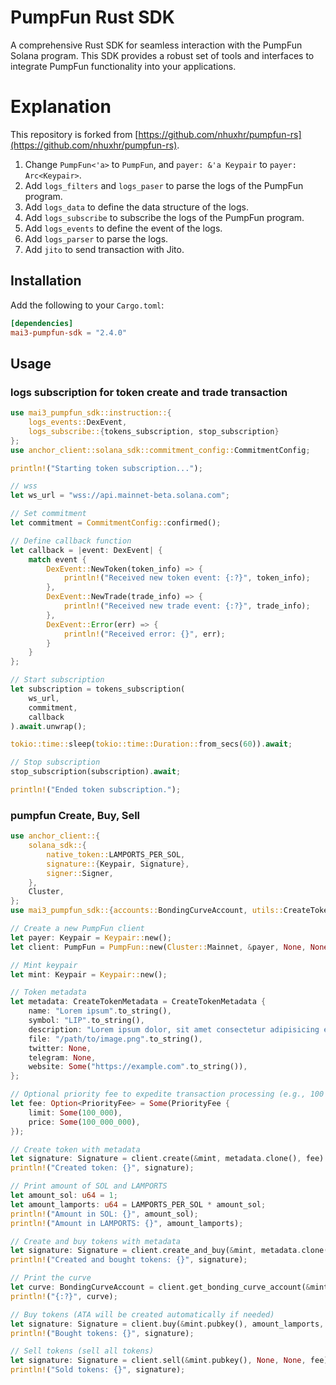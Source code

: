# PumpFun Rust SDK

A comprehensive Rust SDK for seamless interaction with the PumpFun Solana program. This SDK provides a robust set of tools and interfaces to integrate PumpFun functionality into your applications.


# Explanation
This repository is forked from [https://github.com/nhuxhr/pumpfun-rs](https://github.com/nhuxhr/pumpfun-rs).  

1. Change `PumpFun<'a>` to `PumpFun`, and `payer: &'a Keypair` to `payer: Arc<Keypair>`.
2. Add `logs_filters` and `logs_paser` to parse the logs of the PumpFun program.
3. Add `logs_data` to define the data structure of the logs.
4. Add `logs_subscribe` to subscribe the logs of the PumpFun program.
5. Add `logs_events` to define the event of the logs.
6. Add `logs_parser` to parse the logs.
7. Add `jito` to send transaction with Jito.

## Installation

Add the following to your `Cargo.toml`:

```toml
[dependencies]
mai3-pumpfun-sdk = "2.4.0"
```

## Usage

### logs subscription for token create and trade  transaction
```rust
use mai3_pumpfun_sdk::instruction::{
    logs_events::DexEvent,
    logs_subscribe::{tokens_subscription, stop_subscription}
};
use anchor_client::solana_sdk::commitment_config::CommitmentConfig;

println!("Starting token subscription...");

// wss 
let ws_url = "wss://api.mainnet-beta.solana.com";

// Set commitment
let commitment = CommitmentConfig::confirmed();

// Define callback function
let callback = |event: DexEvent| {
    match event {
        DexEvent::NewToken(token_info) => {
            println!("Received new token event: {:?}", token_info);
        },
        DexEvent::NewTrade(trade_info) => {
            println!("Received new trade event: {:?}", trade_info);
        },
        DexEvent::Error(err) => {
            println!("Received error: {}", err);
        }
    }
};

// Start subscription
let subscription = tokens_subscription(
    ws_url,
    commitment,
    callback
).await.unwrap();

tokio::time::sleep(tokio::time::Duration::from_secs(60)).await;

// Stop subscription
stop_subscription(subscription).await;

println!("Ended token subscription.");
```

### pumpfun Create, Buy, Sell
```rust
use anchor_client::{
    solana_sdk::{
        native_token::LAMPORTS_PER_SOL,
        signature::{Keypair, Signature},
        signer::Signer,
    },
    Cluster,
};
use mai3_pumpfun_sdk::{accounts::BondingCurveAccount, utils::CreateTokenMetadata, PriorityFee, PumpFun};

// Create a new PumpFun client
let payer: Keypair = Keypair::new();
let client: PumpFun = PumpFun::new(Cluster::Mainnet, &payer, None, None);

// Mint keypair
let mint: Keypair = Keypair::new();

// Token metadata
let metadata: CreateTokenMetadata = CreateTokenMetadata {
    name: "Lorem ipsum".to_string(),
    symbol: "LIP".to_string(),
    description: "Lorem ipsum dolor, sit amet consectetur adipisicing elit. Quam, nisi.".to_string(),
    file: "/path/to/image.png".to_string(),
    twitter: None,
    telegram: None,
    website: Some("https://example.com".to_string()),
};

// Optional priority fee to expedite transaction processing (e.g., 100 LAMPORTS per compute unit, equivalent to a 0.01 SOL priority fee)
let fee: Option<PriorityFee> = Some(PriorityFee {
    limit: Some(100_000),
    price: Some(100_000_000),
});

// Create token with metadata
let signature: Signature = client.create(&mint, metadata.clone(), fee).await?;
println!("Created token: {}", signature);

// Print amount of SOL and LAMPORTS
let amount_sol: u64 = 1;
let amount_lamports: u64 = LAMPORTS_PER_SOL * amount_sol;
println!("Amount in SOL: {}", amount_sol);
println!("Amount in LAMPORTS: {}", amount_lamports);

// Create and buy tokens with metadata
let signature: Signature = client.create_and_buy(&mint, metadata.clone(), amount_lamports, None, fee).await?;
println!("Created and bought tokens: {}", signature);

// Print the curve
let curve: BondingCurveAccount = client.get_bonding_curve_account(&mint.pubkey())?;
println!("{:?}", curve);

// Buy tokens (ATA will be created automatically if needed)
let signature: Signature = client.buy(&mint.pubkey(), amount_lamports, None, fee).await?;
println!("Bought tokens: {}", signature);

// Sell tokens (sell all tokens)
let signature: Signature = client.sell(&mint.pubkey(), None, None, fee).await?;
println!("Sold tokens: {}", signature);
```
